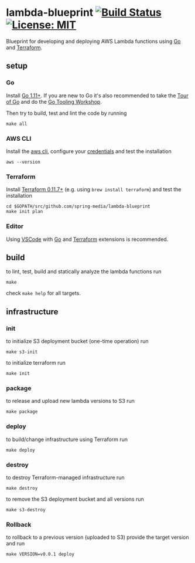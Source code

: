 # lambda-blueprint [![Build Status](https://travis-ci.com/spring-media/lambda-blueprint.svg?branch=master)](https://travis-ci.com/spring-media/lambda-blueprint) [![License: MIT](https://img.shields.io/badge/License-MIT-yellow.svg)](https://opensource.org/licenses/MIT)


Blueprint for developing and deploying AWS Lambda functions using [Go](https://golang.org/dl/) and [Terraform](https://www.terraform.io/).

## setup

### Go

Install [Go 1.11+](https://golang.org/doc/install). If you are new to Go it's also recommended to take the [Tour of Go](https://tour.golang.org/welcome/1) and do the [Go Tooling Workshop](https://github.com/campoy/go-tooling-workshop).

Then try to build, test and lint the code by running

```
make all 
```

### AWS CLI

Install the [aws cli](https://docs.aws.amazon.com/cli/latest/userguide/installing.html), configure your [credentials](https://docs.aws.amazon.com/cli/latest/userguide/cli-chap-getting-started.html) and test the installation

```
aws --version
```

### Terraform

Install [Terraform 0.11.7+](https://www.terraform.io/) (e.g. using `brew install terraform`) and test the installation

```
cd $GOPATH/src/github.com/spring-media/lambda-blueprint
make init plan
```

### Editor

Using [VSCode](https://code.visualstudio.com/) with [Go](https://code.visualstudio.com/docs/languages/go) and [Terraform](https://marketplace.visualstudio.com/items?itemName=mauve.terraform) extensions is recommended.

## build

to lint, test, build and statically analyze the lambda functions run

```
make
```

check `make help` for all targets.

## infrastructure

### init

to initialize S3 deployment bucket (one-time operation) run

```
make s3-init
```

to initialize terraform run

```
make init
```

### package

to release and upload new lambda versions to S3 run

```
make package
```

### deploy

to build/change infrastructure using Terraform run

```
make deploy
```

### destroy

to destroy Terraform-managed infrastructure run

```
make destroy
```

to remove the S3 deployment bucket and all versions run

```
make s3-destroy
```

### Rollback

to rollback to a previous version (uploaded to S3) provide the target version and run

```
make VERSION=v0.0.1 deploy
```

